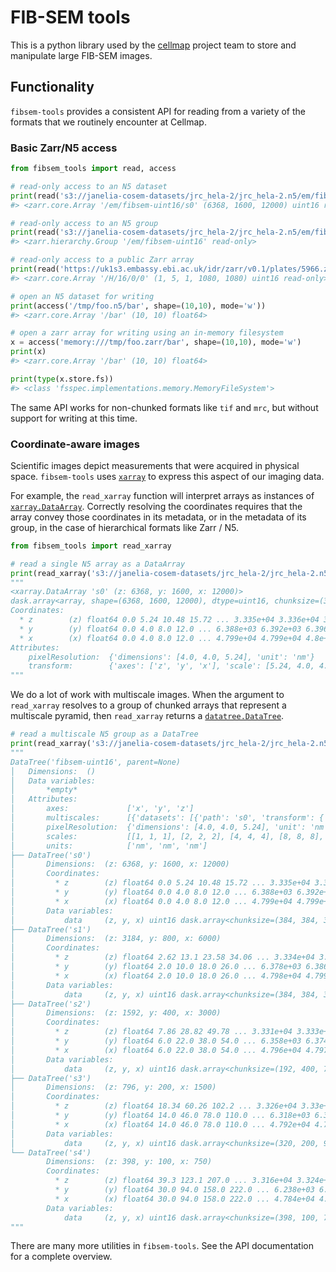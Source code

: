 # FIB-SEM tools

This is a python library used by the [cellmap](https://www.janelia.org/project-team/cellmap) project team to store and manipulate large FIB-SEM images. 

## Functionality

`fibsem-tools` provides a consistent API for reading from a variety of the formats that we routinely encounter at Cellmap.

### Basic Zarr/N5 access
```python
from fibsem_tools import read, access

# read-only access to an N5 dataset
print(read('s3://janelia-cosem-datasets/jrc_hela-2/jrc_hela-2.n5/em/fibsem-uint16/s0'))
#> <zarr.core.Array '/em/fibsem-uint16/s0' (6368, 1600, 12000) uint16 read-only>

# read-only access to an N5 group
print(read('s3://janelia-cosem-datasets/jrc_hela-2/jrc_hela-2.n5/em/fibsem-uint16/'))
#> <zarr.hierarchy.Group '/em/fibsem-uint16' read-only>

# read-only access to a public Zarr array
print(read('https://uk1s3.embassy.ebi.ac.uk/idr/zarr/v0.1/plates/5966.zarr/H/16/0/0'))
#> <zarr.core.Array '/H/16/0/0' (1, 5, 1, 1080, 1080) uint16 read-only>

# open an N5 dataset for writing
print(access('/tmp/foo.n5/bar', shape=(10,10), mode='w'))
#> <zarr.core.Array '/bar' (10, 10) float64>

# open a zarr array for writing using an in-memory filesystem
x = access('memory:///tmp/foo.zarr/bar', shape=(10,10), mode='w')
print(x)
#> <zarr.core.Array '/bar' (10, 10) float64>

print(type(x.store.fs))
#> <class 'fsspec.implementations.memory.MemoryFileSystem'>
```

The same API works for non-chunked formats like `tif` and `mrc`, but without support for writing at this time.

### Coordinate-aware images

Scientific images depict measurements that were acquired in physical space. `fibsem-tools` uses [`xarray`](https://docs.xarray.dev/en/stable/index.html) to express this aspect of our imaging data.

For example, the `read_xarray` function will interpret arrays as instances of [`xarray.DataArray`](https://docs.xarray.dev/en/stable/generated/xarray.DataArray.html). Correctly resolving the coordinates
requires that the array convey those coordinates in its metadata, or in the metadata of its group, in the case of hierarchical formats like Zarr / N5.

```python
from fibsem_tools import read_xarray

# read a single N5 array as a DataArray
print(read_xarray('s3://janelia-cosem-datasets/jrc_hela-2/jrc_hela-2.n5/em/fibsem-uint16/s0'))
"""
<xarray.DataArray 's0' (z: 6368, y: 1600, x: 12000)>
dask.array<array, shape=(6368, 1600, 12000), dtype=uint16, chunksize=(384, 384, 384), chunktype=numpy.ndarray>
Coordinates:
  * z        (z) float64 0.0 5.24 10.48 15.72 ... 3.335e+04 3.336e+04 3.336e+04
  * y        (y) float64 0.0 4.0 8.0 12.0 ... 6.388e+03 6.392e+03 6.396e+03
  * x        (x) float64 0.0 4.0 8.0 12.0 ... 4.799e+04 4.799e+04 4.8e+04
Attributes:
    pixelResolution:  {'dimensions': [4.0, 4.0, 5.24], 'unit': 'nm'}
    transform:        {'axes': ['z', 'y', 'x'], 'scale': [5.24, 4.0, 4.0], 't...
"""
```

We do a lot of work with multiscale images. When the argument to `read_xarray` resolves to a group of chunked arrays that represent a multiscale pyramid, then `read_xarray` returns a [`datatree.DataTree`](https://xarray-datatree.readthedocs.io/en/latest/generated/datatree.DataTree.html#datatree.DataTree).

```python
# read a multiscale N5 group as a DataTree
print(read_xarray('s3://janelia-cosem-datasets/jrc_hela-2/jrc_hela-2.n5/em/fibsem-uint16/'))
"""
DataTree('fibsem-uint16', parent=None)
│   Dimensions:  ()
│   Data variables:
│       *empty*
│   Attributes:
│       axes:             ['x', 'y', 'z']
│       multiscales:      [{'datasets': [{'path': 's0', 'transform': {'axes': ['z...
│       pixelResolution:  {'dimensions': [4.0, 4.0, 5.24], 'unit': 'nm'}
│       scales:           [[1, 1, 1], [2, 2, 2], [4, 4, 4], [8, 8, 8], [16, 16, 16]]
│       units:            ['nm', 'nm', 'nm']
├── DataTree('s0')
│       Dimensions:  (z: 6368, y: 1600, x: 12000)
│       Coordinates:
│         * z        (z) float64 0.0 5.24 10.48 15.72 ... 3.335e+04 3.336e+04 3.336e+04
│         * y        (y) float64 0.0 4.0 8.0 12.0 ... 6.388e+03 6.392e+03 6.396e+03
│         * x        (x) float64 0.0 4.0 8.0 12.0 ... 4.799e+04 4.799e+04 4.8e+04
│       Data variables:
│           data     (z, y, x) uint16 dask.array<chunksize=(384, 384, 384), meta=np.ndarray>
├── DataTree('s1')
│       Dimensions:  (z: 3184, y: 800, x: 6000)
│       Coordinates:
│         * z        (z) float64 2.62 13.1 23.58 34.06 ... 3.334e+04 3.335e+04 3.336e+04
│         * y        (y) float64 2.0 10.0 18.0 26.0 ... 6.378e+03 6.386e+03 6.394e+03
│         * x        (x) float64 2.0 10.0 18.0 26.0 ... 4.798e+04 4.799e+04 4.799e+04
│       Data variables:
│           data     (z, y, x) uint16 dask.array<chunksize=(384, 384, 384), meta=np.ndarray>
├── DataTree('s2')
│       Dimensions:  (z: 1592, y: 400, x: 3000)
│       Coordinates:
│         * z        (z) float64 7.86 28.82 49.78 ... 3.331e+04 3.333e+04 3.336e+04
│         * y        (y) float64 6.0 22.0 38.0 54.0 ... 6.358e+03 6.374e+03 6.39e+03
│         * x        (x) float64 6.0 22.0 38.0 54.0 ... 4.796e+04 4.797e+04 4.799e+04
│       Data variables:
│           data     (z, y, x) uint16 dask.array<chunksize=(192, 400, 768), meta=np.ndarray>
├── DataTree('s3')
│       Dimensions:  (z: 796, y: 200, x: 1500)
│       Coordinates:
│         * z        (z) float64 18.34 60.26 102.2 ... 3.326e+04 3.33e+04 3.334e+04
│         * y        (y) float64 14.0 46.0 78.0 110.0 ... 6.318e+03 6.35e+03 6.382e+03
│         * x        (x) float64 14.0 46.0 78.0 110.0 ... 4.792e+04 4.795e+04 4.798e+04
│       Data variables:
│           data     (z, y, x) uint16 dask.array<chunksize=(320, 200, 960), meta=np.ndarray>
└── DataTree('s4')
        Dimensions:  (z: 398, y: 100, x: 750)
        Coordinates:
          * z        (z) float64 39.3 123.1 207.0 ... 3.316e+04 3.324e+04 3.332e+04
          * y        (y) float64 30.0 94.0 158.0 222.0 ... 6.238e+03 6.302e+03 6.366e+03
          * x        (x) float64 30.0 94.0 158.0 222.0 ... 4.784e+04 4.79e+04 4.797e+04
        Data variables:
            data     (z, y, x) uint16 dask.array<chunksize=(398, 100, 750), meta=np.ndarray>
"""

```

There are many more utilities in `fibsem-tools`. See the API documentation for a complete overview.
